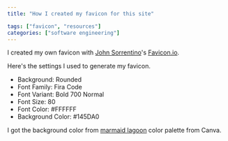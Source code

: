 ```yaml
---
title: "How I created my favicon for this site"

tags: ["favicon", "resources"]
categories: ["software engineering"]
---
```


I created my own favicon with [John Sorrentino](https://twitter.com/johnsorrentino)'s [Favicon.io](https://favicon.io/).

Here's the settings I used to generate my favicon.

- Background: Rounded
- Font Family: Fira Code
- Font Variant: Bold 700 Normal
- Font Size: 80
- Font Color: #FFFFFF
- Background Color: #145DA0

I got the background color from [marmaid lagoon](https://www.canva.com/colors/color-palettes/mermaid-lagoon/) color palette from Canva.
